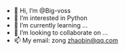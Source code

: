 - 👋 Hi, I’m @Big-voss
- 👀 I’m interested in Python
- 🌱 I’m currently learning ...
- 💞️ I’m looking to collaborate on ...
- 📫 My email: zong zhaobin@qq.com

<!---
Big-voss/Big-voss is a ✨ special ✨ repository because its `README.md` (this file) appears on your GitHub profile.
You can click the Preview link to take a look at your changes.
--->
